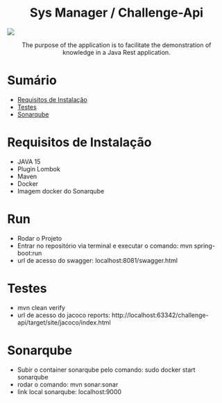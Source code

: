 <h1 align="center">Sys Manager / Challenge-Api</h1>

<img src="https://www.cqcs.com.br/wp-content/uploads/2019/06/Challenge.arrow_-1024x584.jpg" />

<p align="center">
The purpose of the application is to facilitate the demonstration of knowledge in a Java Rest application. </br>
</p>


# Sumário
* [Requisitos de Instalação](#Requisitos-de-Instalação)
* [Testes](#Testes)
* [Sonarqube](#Sonarqube)

# Requisitos de Instalação
<ul>
<li>JAVA 15</li>
<li>Plugin Lombok</li>
<li>Maven</li>
<li>Docker</li>
<li>Imagem docker do Sonarqube</li>
</ul>


# Run

<ul>
    <li>Rodar o Projeto</li>
    <li>Entrar no repositório via terminal e executar o comando: mvn spring-boot:run</li>
    <li>url de acesso do swagger: localhost:8081/swagger.html</li>

</ul>

# Testes

<ul>
    <li>mvn clean verify</li>
    <li>url de acesso do jacoco reports: http://localhost:63342/challenge-api/target/site/jacoco/index.html</li>
</ul>

# Sonarqube

<ul>  
    <li>Subir o container sonarqube pelo comando: sudo docker start sonarqube</li>
    <li>rodar o comando: mvn sonar:sonar</li>
    <li>link local sonarqube: localhost:9000</li>
</ul>

